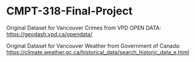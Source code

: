 # CMPT-318-Final-Project


Original Dataset for Vancouver Crimes from VPD OPEN DATA: https://geodash.vpd.ca/opendata/

Original Dataset for Vancouver Weather from Government of Canada: https://climate.weather.gc.ca/historical_data/search_historic_data_e.html